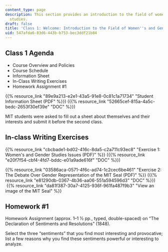 ```yaml
---
content_type: page
description: This section provides an introduction to the field of women's and gender
  studies.
draft: false
title: 'Class 1: Welcome: Introduction to the Field of Women''s and Gender Studies'
uid: 547afda6-83d6-443b-b753-bec3ddf21b84
---
```

## Class 1 Agenda

- Course Overview and Policies
- Course Schedule
- Information Sheet
- In-Class Writing Exercises
- Homework Assignment #1

{{% resource_link "89e9a213-e2e1-43a5-91e8-0c81c1a71734" "Student Information Sheet (PDF" %}}) ({{% resource_link "52665cef-815a-4a5c-bedc-2653f30ef39e" "DOC" %}})

MIT students were asked to fill out a sheet about themselves and their interests and submit it before the second class.

## In-class Writing Exercises 

{{% resource_link "cbcbade1-bd02-416c-8da5-c2a711c93ec8" "Exercise 1: Women's and Gender Studies Issues (PDF)" %}} ({{% resource_link "e20f7f54-cbf4-4fd7-bddc-e01a9ade616f" "DOC" %}})

{{% resource_link "03586aca-0571-4f6c-ad74-1c2cec6be461" "Exercise 2: The Debate Over Gender Representation of the MIT Seal (PDF)" %}} ({{% resource_link "e81290db-0367-4b36-aa06-551a594596d3" "DOC" %}})  {{% resource_link "da81f387-30a7-4125-936f-961fa487f9b3" "View an image of the MIT Seal" %}}

## Homework #1

Homework Assignment (approx. 1–1 ½ pp., typed, double-spaced) on “The Declaration of Sentiments and Resolutions” (1848).  

Select the three “sentiments” that you find most interesting and provocative; list a few reasons why you find these sentiments powerful or interesting to analyze.